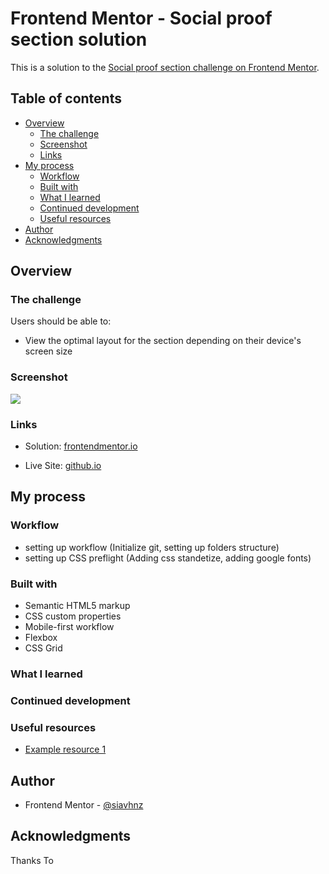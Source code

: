 # Frontend Mentor - Social proof section solution

This is a solution to the [Social proof section challenge on Frontend Mentor](https://www.frontendmentor.io/challenges/social-proof-section-6e0qTv_bA).

## Table of contents

- [Overview](#overview)
  - [The challenge](#the-challenge)
  - [Screenshot](#screenshot)
  - [Links](#links)
- [My process](#my-process)
  - [Workflow](#workflow)
  - [Built with](#built-with)
  - [What I learned](#what-i-learned)
  - [Continued development](#continued-development)
  - [Useful resources](#useful-resources)
- [Author](#author)
- [Acknowledgments](#acknowledgments)


## Overview

### The challenge

Users should be able to:

- View the optimal layout for the section depending on their device's screen size

### Screenshot

![](./screenshot.jpg)

### Links

- Solution: [frontendmentor.io](https://your-solution-url.com)

- Live Site: [github.io](https://your-live-site-url.com)

## My process

### Workflow
 - setting up workflow (Initialize git, setting up folders structure)
 - setting up CSS preflight (Adding css standetize, adding google fonts)


### Built with

- Semantic HTML5 markup
- CSS custom properties
- Mobile-first workflow
- Flexbox
- CSS Grid

### What I learned


### Continued development


### Useful resources

- [Example resource 1](https://www.example.com) 

## Author

- Frontend Mentor - [@siavhnz](https://www.frontendmentor.io/profile/siavhnz)

## Acknowledgments

Thanks To

